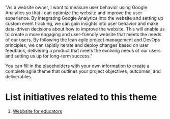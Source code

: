 "As a website owner, I want to measure user behavior using Google Analytics so that I can optimize the website and improve the user experience. By integrating Google Analytics into the website and setting up custom event tracking, we can gain insights into user behavior and make data-driven decisions about how to improve the website. This will enable us to create a more engaging and user-friendly website that meets the needs of our users. By following the lean agile project management and DevOps principles, we can rapidly iterate and deploy changes based on user feedback, delivering a product that meets the evolving needs of our users and setting us up for long-term success."

You can fill in the placeholders with your own information to create a complete agile theme that outlines your project objectives, outcomes, and deliverables.


# List initiatives related to this theme
1. [Webbsite for educators](initiatives/initiative_template.md)
